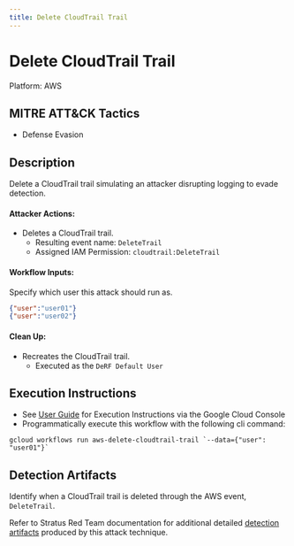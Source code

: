 ```yaml
---
title: Delete CloudTrail Trail
---
```


# Delete CloudTrail Trail


Platform: AWS

## MITRE ATT&CK Tactics


- Defense Evasion

## Description


Delete a CloudTrail trail simulating an attacker disrupting logging to evade detection.

#### Attacker Actions: 

- Deletes a CloudTrail trail.
  - Resulting event name: `DeleteTrail`
  - Assigned IAM Permission: `cloudtrail:DeleteTrail`

#### Workflow Inputs: 
Specify which user this attack should run as.   
```json
{"user":"user01"}
{"user":"user02"}
```
#### Clean Up: 

- Recreates the CloudTrail trail.
  - Executed as the `DeRF Default User`


## Execution Instructions

- See [User Guide](../../user-guide/execution-user-permissions.md) for Execution Instructions via the Google Cloud Console
- Programmatically execute this workflow with the following cli command:

```
gcloud workflows run aws-delete-cloudtrail-trail `--data={"user": "user01"}` 
```


## Detection Artifacts


Identify when a CloudTrail trail is deleted through the AWS event,  `DeleteTrail`.   

Refer to Stratus Red Team documentation for additional detailed [detection artifacts](https://stratus-red-team.cloud/attack-techniques/AWS/aws.defense-evasion.cloudtrail-delete/) produced by this attack technique.

